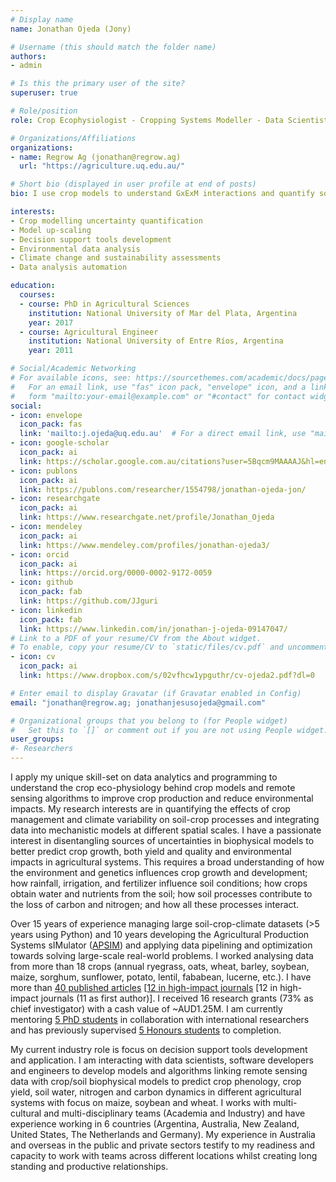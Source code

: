 ```yaml
---
# Display name
name: Jonathan Ojeda (Jony)

# Username (this should match the folder name)
authors:
- admin

# Is this the primary user of the site?
superuser: true

# Role/position
role: Crop Ecophysiologist - Cropping Systems Modeller - Data Scientist

# Organizations/Affiliations
organizations:
- name: Regrow Ag (jonathan@regrow.ag)
  url: "https://agriculture.uq.edu.au/"

# Short bio (displayed in user profile at end of posts)
bio: I use crop models to understand GxExM interactions and quantify sources of uncertainties in agricultural predictions.

interests:
- Crop modelling uncertainty quantification
- Model up-scaling
- Decision support tools development
- Environmental data analysis
- Climate change and sustainability assessments
- Data analysis automation

education:
  courses:
  - course: PhD in Agricultural Sciences
    institution: National University of Mar del Plata, Argentina
    year: 2017
  - course: Agricultural Engineer
    institution: National University of Entre Ríos, Argentina
    year: 2011

# Social/Academic Networking
# For available icons, see: https://sourcethemes.com/academic/docs/page-builder/#icons
#   For an email link, use "fas" icon pack, "envelope" icon, and a link in the
#   form "mailto:your-email@example.com" or "#contact" for contact widget.
social:
- icon: envelope
  icon_pack: fas
  link: 'mailto:j.ojeda@uq.edu.au'  # For a direct email link, use "mailto:test@example.org".
- icon: google-scholar
  icon_pack: ai
  link: https://scholar.google.com.au/citations?user=5Bqcm9MAAAAJ&hl=en
- icon: publons
  icon_pack: ai
  link: https://publons.com/researcher/1554798/jonathan-ojeda-jon/
- icon: researchgate
  icon_pack: ai
  link: https://www.researchgate.net/profile/Jonathan_Ojeda
- icon: mendeley
  icon_pack: ai
  link: https://www.mendeley.com/profiles/jonathan-ojeda3/
- icon: orcid
  icon_pack: ai
  link: https://orcid.org/0000-0002-9172-0059
- icon: github
  icon_pack: fab
  link: https://github.com/JJguri
- icon: linkedin
  icon_pack: fab
  link: https://www.linkedin.com/in/jonathan-j-ojeda-09147047/
# Link to a PDF of your resume/CV from the About widget.
# To enable, copy your resume/CV to `static/files/cv.pdf` and uncomment the lines below.
- icon: cv
  icon_pack: ai
  link: https://www.dropbox.com/s/02vfhcw1ypguthr/cv-ojeda2.pdf?dl=0

# Enter email to display Gravatar (if Gravatar enabled in Config)
email: "jonathan@regrow.ag; jonathanjesusojeda@gmail.com"

# Organizational groups that you belong to (for People widget)
#   Set this to `[]` or comment out if you are not using People widget.
user_groups:
#- Researchers
---
```


I apply my unique skill-set on data analytics and programming to understand the crop eco-physiology 
behind crop models and remote sensing algorithms to improve crop production and reduce environmental 
impacts. My research interests are in quantifying the effects of crop management and climate variability 
on soil-crop processes and integrating data into mechanistic models at different spatial scales. 
I have a passionate interest in disentangling sources of uncertainties in biophysical models to better 
predict crop growth, both yield and quality and environmental impacts in agricultural systems. This 
requires a broad understanding of how the environment and genetics influences crop growth and development; 
how rainfall, irrigation, and fertilizer influence soil conditions; how crops obtain water and nutrients 
from the soil; how soil processes contribute to the loss of carbon and nitrogen; and how all these processes interact.

Over 15 years of experience managing large soil-crop-climate datasets (>5 years using Python) and 10 years 
developing the Agricultural Production Systems sIMulator ([APSIM](https://www.apsim.info/)) and applying data pipelining and optimization 
towards solving large-scale real-world problems. I worked analysing data from more than 18 crops (annual ryegrass, 
oats, wheat, barley, soybean, maize, sorghum, sunflower, potato, lentil, fababean, lucerne, etc.). I have more 
than [40 published articles](https://scholar.google.com.au/citations?user=5Bqcm9MAAAAJ&hl=en&oi=sra)
[[12 in high-impact journals](/publication) [12 in high-impact journals (11 as first author)]. I received 16 research grants 
(73% as chief investigator) with a cash value of ~AUD1.25M. I am currently mentoring [5 PhD students](/phd) in 
collaboration with international researchers and has previously supervised [5 Honours students](/#honours) to completion.

My current industry role is focus on decision support tools development and application. I am interacting 
with data scientists, software developers and engineers to develop models and algorithms linking remote sensing 
data with crop/soil biophysical models to predict crop phenology, crop yield, soil water, nitrogen and carbon dynamics in 
different agricultural systems with focus on maize, soybean and wheat. I works with multi-cultural and multi-disciplinary 
teams (Academia and Industry) and have experience working in 
6 countries (Argentina, Australia, New Zealand, United States, The Netherlands and Germany). My experience in 
Australia and overseas in the public and private sectors testify to my readiness and capacity to work with teams 
across different locations whilst creating long standing and productive relationships.
